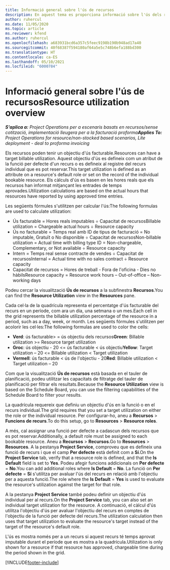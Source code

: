 ```yaml
---
title: Informació general sobre l'ús de recursos
description: En aquest tema es proporciona informació sobre l'ús dels recursos al Project Operations.
author: ruhercul
ms.date: 11/05/2020
ms.topic: article
ms.reviewer: kfend
ms.author: ruhercul
ms.openlocfilehash: a683931bcd6a357c5feec9198b190b948ad17a40
ms.sourcegitcommit: 40f68387f594180af64a5e5c748b6efa188bd300
ms.translationtype: HT
ms.contentlocale: ca-ES
ms.lasthandoff: 05/10/2021
ms.locfileid: "6000784"
---
```

# <a name="resource-utilization-overview"></a><span data-ttu-id="9d01d-103">Informació general sobre l'ús de recursos</span><span class="sxs-lookup"><span data-stu-id="9d01d-103">Resource utilization overview</span></span>

<span data-ttu-id="9d01d-104">_**S'aplica a:** Project Operations per a escenaris basats en recursos/sense cotització, implementació lleugera per a la facturació proforma_</span><span class="sxs-lookup"><span data-stu-id="9d01d-104">_**Applies To:** Project Operations for resource/non-stocked based scenarios, Lite deployment - deal to proforma invoicing_</span></span>

<span data-ttu-id="9d01d-105">Els recursos poden tenir un objectiu d'ús facturable.</span><span class="sxs-lookup"><span data-stu-id="9d01d-105">Resources can have a target billable utilization.</span></span> <span data-ttu-id="9d01d-106">Aquest objectiu d'ús es defineix com un atribut de la funció per defecte d'un recurs o es defineix al registre del recurs individual que es pot reservar.</span><span class="sxs-lookup"><span data-stu-id="9d01d-106">This target utilization is defined as an attribute on a resource's default role or set on the record of the individual bookable resource.</span></span> <span data-ttu-id="9d01d-107">Els càlculs d'ús es basen en les hores reals que els recursos han informat mitjançant les entrades de temps aprovades.</span><span class="sxs-lookup"><span data-stu-id="9d01d-107">Utilization calculations are based on the actual hours that resources have reported by using approved time entries.</span></span>

<span data-ttu-id="9d01d-108">Les següents fórmules s'utilitzen per calcular l'ús:</span><span class="sxs-lookup"><span data-stu-id="9d01d-108">The following formulas are used to calculate utilization:</span></span>

  - <span data-ttu-id="9d01d-109">Ús facturable = Hores reals imputables ÷ Capacitat de recursos</span><span class="sxs-lookup"><span data-stu-id="9d01d-109">Billable utilization = Chargeable actual hours ÷ Resource capacity</span></span>
  - <span data-ttu-id="9d01d-110">Ús no facturable = Temps real amb ID de tipus de facturació = No imputable, Gratuït o No disponible ÷ Capacitat de recursos</span><span class="sxs-lookup"><span data-stu-id="9d01d-110">Non-billable utilization = Actual time with billing type ID = Non-chargeable, Complementary, or Not available ÷ Resource capacity</span></span>
  - <span data-ttu-id="9d01d-111">Intern = Temps real sense contracte de vendes ÷ Capacitat de recursos</span><span class="sxs-lookup"><span data-stu-id="9d01d-111">Internal = Actual time with no sales contract ÷ Resource capacity</span></span>
  - <span data-ttu-id="9d01d-112">Capacitat de recursos = Hores de treball - Fora de l'oficina - Dies no hàbils</span><span class="sxs-lookup"><span data-stu-id="9d01d-112">Resource capacity = Resource work hours – Out-of-office – Non-working days</span></span>

<span data-ttu-id="9d01d-113">Podeu cercar la visualització **Ús de recursos** a la subfinestra **Recursos**.</span><span class="sxs-lookup"><span data-stu-id="9d01d-113">You can find the **Resource Utilization** view in the **Resources** pane.</span></span>

<span data-ttu-id="9d01d-114">Cada cel·la de la quadrícula representa el percentatge d'ús facturable del recurs en un període, com ara un dia, una setmana o un mes.</span><span class="sxs-lookup"><span data-stu-id="9d01d-114">Each cell in the grid represents the billable utilization percentage of the resource in a period, such as a day, week, or month.</span></span> <span data-ttu-id="9d01d-115">Les següents fórmules s'utilitzen per acolorir les cel·les:</span><span class="sxs-lookup"><span data-stu-id="9d01d-115">The following formulas are used to color the cells:</span></span>

  - <span data-ttu-id="9d01d-116">**Verd**: ús facturable> = ús objectiu dels recursos</span><span class="sxs-lookup"><span data-stu-id="9d01d-116">**Green**: Billable utilization >= Resource target utilization</span></span>
  - <span data-ttu-id="9d01d-117">**Groc**: ús objectiu - 20 <= ús facturable < ús objectiu</span><span class="sxs-lookup"><span data-stu-id="9d01d-117">**Yellow**: Target utilization – 20 <= Billable utilization < Target utilization</span></span>
  - <span data-ttu-id="9d01d-118">**Vermell**: ús facturable < ús de l'objectiu - 20</span><span class="sxs-lookup"><span data-stu-id="9d01d-118">**Red**: Billable utilization < Target utilization – 20</span></span>

<span data-ttu-id="9d01d-119">Com que la visualització **Ús de recursos** està basada en el tauler de planificació, podeu utilitzar les capacitats de filtratge del tauler de planificació per filtrar els resultats.</span><span class="sxs-lookup"><span data-stu-id="9d01d-119">Because the **Resource Utilization** view is based on the Schedule Board, you can use the filtering capabilities of the Schedule Board to filter your results.</span></span>

<span data-ttu-id="9d01d-120">La quadrícula requereix que definiu un objectiu d'ús en la funció o en el recurs individual.</span><span class="sxs-lookup"><span data-stu-id="9d01d-120">The grid requires that you set a target utilization on either the role or the individual resource.</span></span> <span data-ttu-id="9d01d-121">Per configurar-ho, aneu a **Recursos** > **Funcions de recurs**.</span><span class="sxs-lookup"><span data-stu-id="9d01d-121">To do this setup, go to **Resources** > **Resource roles**.</span></span>

<span data-ttu-id="9d01d-122">A més, cal assignar una funció per defecte a cadascun dels recursos que es pot reservar.</span><span class="sxs-lookup"><span data-stu-id="9d01d-122">Additionally, a default role must be assigned to each bookable resource.</span></span> <span data-ttu-id="9d01d-123">Aneu a **Recursos** > **Recursos**.</span><span class="sxs-lookup"><span data-stu-id="9d01d-123">Go to **Resources** > **Resources**.</span></span> <span data-ttu-id="9d01d-124">A la pestanya **Project Service**, comproveu que es defineix una funció de recurs i que el camp **Per defecte** està definit com a **Sí**.</span><span class="sxs-lookup"><span data-stu-id="9d01d-124">On the **Project Service** tab, verify that a resource role is defined, and that the **Is Default** field is set to **Yes**.</span></span> <span data-ttu-id="9d01d-125">Podeu afegir funcions addicionals on **Per defecte** = **No**.</span><span class="sxs-lookup"><span data-stu-id="9d01d-125">You can add additional roles where **Is Default** = **No**.</span></span> <span data-ttu-id="9d01d-126">La funció on **Per defecte** = **Sí** s'utilitza per avaluar l'ús del recurs en relació amb l'objectiu per a aquesta funció.</span><span class="sxs-lookup"><span data-stu-id="9d01d-126">The role where the **Is Default** = **Yes** is used to evaluate the resource's utilization against the target for that role.</span></span>

<span data-ttu-id="9d01d-127">A la pestanya **Project Service** també podeu definir un objectiu d'ús individual per al recurs.</span><span class="sxs-lookup"><span data-stu-id="9d01d-127">On the **Project Service** tab, you can also set an individual target utilization for the resource.</span></span> <span data-ttu-id="9d01d-128">A continuació, el càlcul d'ús utilitza l'objectiu d'ús per avaluar l'objectiu del recurs en comptes de l'objectiu de la funció per defecte del recurs.</span><span class="sxs-lookup"><span data-stu-id="9d01d-128">The utilization calculation then uses that target utilization to evaluate the resource's target instead of the target of the resource's default role.</span></span>

<span data-ttu-id="9d01d-129">L'ús es mostra només per a un recurs si aquest recurs té temps aprovat imputable durant el període que es mostra a la quadrícula.</span><span class="sxs-lookup"><span data-stu-id="9d01d-129">Utilization is only shown for a resource if that resource has approved, chargeable time during the period shown in the grid.</span></span>


[!INCLUDE[footer-include](../includes/footer-banner.md)]